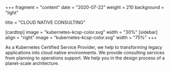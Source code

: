+++
fragment = "content"
date = "2020-07-22"
weight = 210
background = "light"

title = "CLOUD NATIVE CONSULTING"

[cardtop]
  image = "kubernetes-kcsp-color.svg"
  width = "30%"
[sidebar]
  align = "right"
  image = "kubernetes-kcsp-color.svg"
  width = "75%"
+++

As a Kubernetes Certified Service Provider, we help to transforming legacy
applications into cloud native environments.  We provide consulting services
from planning to operations support.  We help you in the design process of a
planet-scale architecture.
